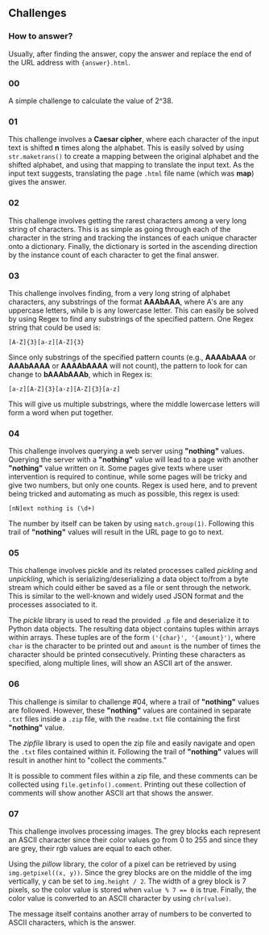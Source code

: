 ## Challenges

### How to answer?
Usually, after finding the answer, copy the answer and replace the end of the URL address with `{answer}.html`.

### 00
A simple challenge to calculate the value of 2^38.

### 01
This challenge involves a **Caesar cipher**, where each character of the input text is shifted **n** times along the alphabet. This is easily solved by using `str.maketrans()` to create a mapping between the original alphabet and the shifted alphabet, and using that mapping to translate the input text. As the input text suggests, translating the page `.html` file name (which was **map**) gives the answer.

### 02
This challenge involves getting the rarest characters among a very long string of characters. This is as simple as going through each of the character in the string and tracking the instances of each unique character onto a dictionary. Finally, the dictionary is sorted in the ascending direction by the instance count of each character to get the final answer.

### 03
This challenge involves finding, from a very long string of alphabet characters, any substrings of the format **AAAbAAA**, where A's are any uppercase letters, while b is any lowercase letter. This can easily be solved by using Regex to find any substrings of the specified pattern. One Regex string that could be used is:

```
[A-Z]{3}[a-z][A-Z]{3}
```

Since only substrings of the specified pattern counts (e.g., **AAAAbAAA** or **AAAbAAAA** or **AAAAbAAAA** will not count), the pattern to look for can change to **bAAAbAAAb**, which in Regex is:

```
[a-z][A-Z]{3}[a-z][A-Z]{3}[a-z]
```

This will give us multiple substrings, where the middle lowercase letters will form a word when put together.

### 04
This challenge involves querying a web server using **"nothing"** values. Querying the server with a **"nothing"** value will lead to a page with another **"nothing"** value written on it. Some pages give texts where user intervention is required to continue, while some pages will be tricky and give two numbers, but only one counts. Regex is used here, and to prevent being tricked and automating as much as possible, this regex is used:

```
[nN]ext nothing is (\d+)
```
The number by itself can be taken by using `match.group(1)`. Following this trail of **"nothing"** values will result in the URL page to go to next.

### 05
This challenge involves pickle and its related processes called *pickling* and *unpickling*, which is serializing/deserializing a data object to/from a byte stream which could either be saved as a file or sent through the network. This is similar to the well-known and widely used JSON format and the processes associated to it. 

The *pickle* library is used to read the provided `.p` file and deserialize it to Python data objects. The resulting data object contains tuples within arrays within arrays. These tuples are of the form `('{char}', '{amount}')`, where `char` is the character to be printed out and `amount` is the number of times the character should be printed consecutively. Printing these characters as specified, along multiple lines, will show an ASCII art of the answer.

### 06
This challenge is similar to challenge #04, where a trail of **"nothing"** values are followed. However, these **"nothing"** values are contained in separate `.txt` files inside a `.zip` file, with the `readme.txt` file containing the first **"nothing"** value.

The *zipfile* library is used to open the zip file and easily navigate and open the `.txt` files contained within it. Following the trail of **"nothing"** values will result in another hint to "collect the comments." 

It is possible to comment files within a zip file, and these comments can be collected using `file.getinfo().comment`. Printing out these collection of comments will show another ASCII art that shows the answer.

### 07
This challenge involves processing images. The grey blocks each represent an ASCII character since their color values go from 0 to 255 and since they are grey, their rgb values are equal to each other.

Using the *pillow* library, the color of a pixel can be retrieved by using `img.getpixel((x, y))`. Since the grey blocks are on the middle of the img vertically, y can be set to `img.height / 2`. The width of a grey block is 7 pixels, so the color value is stored when `value % 7 == 0` is true. Finally, the color value is converted to an ASCII character by using `chr(value)`.

The message itself contains another array of numbers to be converted to ASCII characters, which is the answer.
